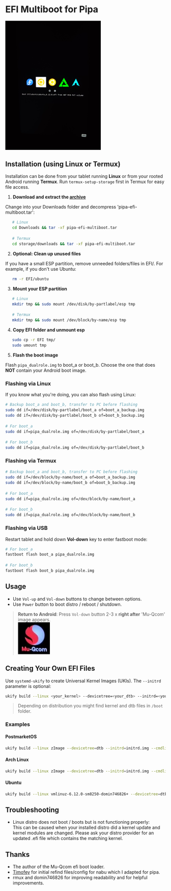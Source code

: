 # EFI Multiboot for Pipa

<img src="https://github.com/TheMojoMan/xiaomi-pipa/blob/main/pipa-efi-multiboot.jpg" width=300 />

## Installation (using Linux or Termux)

Installation can be done from your tablet running **Linux** or from your rooted Android running **Termux**. Run `termux-setup-storage` first in Termux for easy file access.

1. **Download and extract the [archive](https://github.com/TheMojoMan/xiaomi-pipa/releases/download/Pipa-efi-multiboot/pipa-efi-multiboot.tar)**
   
Change into your Downloads folder and decompress 'pipa-efi-multiboot.tar':

```bash
   # Linux
   cd Downloads && tar -xf pipa-efi-multiboot.tar

   # Termux
   cd storage/downloads && tar -xf pipa-efi-multiboot.tar
```
2. **Optional: Clean up unused files**  

If you have a small ESP partition, remove unneeded folders/files in EFI/. For example, if you don't use Ubuntu:

```bash
   rm -r EFI/ubuntu
```

3. **Mount your ESP partition**  

```bash
   # Linux
   mkdir tmp && sudo mount /dev/disk/by-partlabel/esp tmp

   # Termux
   mkdir tmp && sudo mount /dev/block/by-name/esp tmp
```

4. **Copy EFI folder and unmount esp**  

```bash
   sudo cp -r EFI tmp/
   sudo umount tmp
```

5. **Flash the boot image**  

Flash `pipa_dualrole.img` to boot_a or boot_b. Choose the one that does **NOT** contain your Android boot image.

### Flashing via Linux

If you know what you're doing, you can also flash using Linux:

```bash
# Backup boot_a and boot_b, transfer to PC before flashing
sudo dd if=/dev/disk/by-partlabel/boot_a of=boot_a_backup.img
sudo dd if=/dev/disk/by-partlabel/boot_b of=boot_b_backup.img

# For boot_a
sudo dd if=pipa_dualrole.img of=/dev/disk/by-partlabel/boot_a

# For boot_b
sudo dd if=pipa_dualrole.img of=/dev/disk/by-partlabel/boot_b
```

### Flashing via Termux

```bash
# Backup boot_a and boot_b, transfer to PC before flashing
sudo dd if=/dev/block/by-name/boot_a of=boot_a_backup.img
sudo dd if=/dev/block/by-name/boot_b of=boot_b_backup.img

# For boot_a
sudo dd if=pipa_dualrole.img of=/dev/block/by-name/boot_a

# For boot_b
sudo dd if=pipa_dualrole.img of=/dev/block/by-name/boot_b
```

### Flashing via USB

Restart tablet and hold down **Vol-down** key to enter fastboot mode:

```bash
# For boot_a
fastboot flash boot_a pipa_dualrole.img

# For boot_b
fastboot flash boot_b pipa_dualrole.img
```

## Usage
 - Use `Vol-up` and `Vol-down` buttons to change between options.
 - Use `Power` button to boot distro / reboot / shutdown.

> **Return to Android**: Press `Vol-down` button 2-3 x __right after__ 'Mu-Qcom' image appears.  
> <img src="https://github.com/TheMojoMan/xiaomi-pipa/blob/main/mu-qcom.jpg" width=100 />

## Creating Your Own EFI Files

Use `systemd-ukify` to create Universal Kernel Images (UKIs). The `--initrd` parameter is optional:

```bash
ukify build --linux <your_kernel> --devicetree=<your_dtb> --initrd=<your_initrd.img> --cmdline="<cmds_to_boot_your_linux_image>" -o <name_of_efi_file_that_will_be_created>
```
> Depending on distribution you might find kernel and dtb files in `/boot` folder.

### Examples

#### PostmarketOS

```bash
ukify build --linux zImage --devicetree=dtb --initrd=initrd.img --cmdline="quiet pmos_boot_uuid=054bf566-ce53-4e59-bfe1-732bdbb9f12f pmos_root_uuid=615c6c38-6b97-46fa-826b-39a482799856 pmos_rootfsopts=defaults fbcon=rotate:1" -o pmos_6.14.2.efi
```

#### Arch Linux
```bash
ukify build --linux zImage --devicetree=dtb --initrd=initrd.img --cmdline="noquiet loglevel=0 fbcon=rotate:1 root=LABEL=arch_rootfs rw" -o arch_6.14.2.efi

```

#### Ubuntu

```bash
ukify build --linux vmlinuz-6.12.0-sm8250-domin746826+ --devicetree=dtb-6.12.0-sm8250-domin746826+ --cmdline="noquiet loglevel=0 fbcon=rotate:1 root=PARTLABEL=ubuntu rw" -o ubuntu_6.12.0.efi
```

## Troubleshooting
 - Linux distro does not boot / boots but is not functioning properly:  
   This can be caused when your installed distro did a kernel update and kernel modules are changed. Please ask your distro provider for an updated .efi file which contains the matching kernel.

## Thanks
 - The author of the Mu-Qcom efi boot loader.
 - [Timofey](https://github.com/timoxa0) for initial refind files/config for nabu which I adapted for pipa.
 - rmux and domin746826 for improving readability and for helpful improvements.
